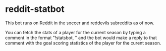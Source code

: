 # reddit-statbot

This bot runs on Reddit in the soccer and reddevils subreddits as of now.

You can fetch the stats of a player for the current season by typing a comment in the format "!statsbot, <Player-Name>" and the bot would make a reply to that comment with the goal scoring statistics of the player for the curent season.
